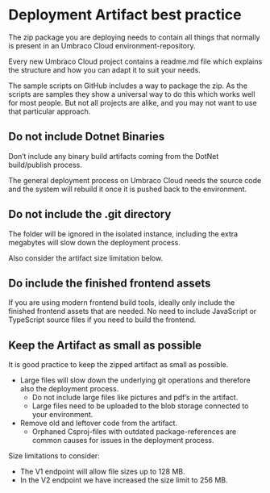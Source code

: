 # Deployment Artifact best practice

The zip package you are deploying needs to contain all things that normally is present in an Umbraco Cloud environment-repository.

Every new Umbraco Cloud project contains a readme.md file which explains the structure and how you can adapt it to suit your needs.

The sample scripts on GitHub includes a way to package the zip. As the scripts are samples they show a universal way to do this which works well for most people. But not all projects are alike, and you may not want to use that particular approach.

## Do not include Dotnet Binaries

Don’t include any binary build artifacts coming from the DotNet build/publish process. 

The general deployment process on Umbraco Cloud needs the source code and the system will rebuild it once it is pushed back to the environment.

## Do not include the .git directory

The folder will be ignored in the isolated instance, including the extra megabytes will slow down the deployment process. 

Also consider the artifact size limitation below. 

## Do include the finished frontend assets

If you are using modern frontend build tools, ideally only include the finished frontend assets that are needed. No need to include JavaScript or TypeScript source files if you need to build the frontend. 

## Keep the Artifact as small as possible

It is good practice to keep the zipped artifact as small as possible. 
* Large files will slow down the underlying git operations and therefore also the deployment process.
  * Do not include large files like pictures and pdf’s in the artifact. 
  * Large files need to be uploaded to the blob storage connected to your environment. 
* Remove old and leftover code from the artifact. 
  * Orphaned Csproj-files with outdated package-references are common causes for issues in the deployment process.

Size limitations to consider:
- The V1 endpoint will allow file sizes up to 128 MB. 
- In the V2 endpoint we have increased the size limit to 256 MB. 
